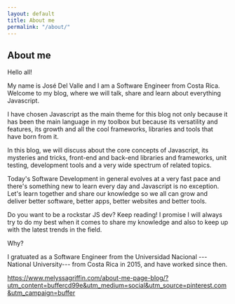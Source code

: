 ```yaml
---
layout: default
title: About me
permalink: "/about/"
---
```


## About me


Hello all!

My name is José Del Valle and I am a Software Engineer from Costa Rica. 
Welcome to my blog, where we will talk, share and learn about everything Javascript.

I have chosen Javascript as the main theme for this blog not only because it has been the main language in my toolbox but because its versatility and features, its growth and all the cool frameworks, libraries and tools that have born from it. 

In this blog, we will discuss about the core concepts of Javascript, its mysteries and tricks, front-end and back-end libraries and frameworks, unit testing, development tools and a very wide spectrum of related topics. 

Today's Software Development in general evolves at a very fast pace and there's something new to learn every day and Javascript is no exception. Let's learn together and share our knowledge so we all can grow and deliver better software, better apps, better websites and better tools. 

Do you want to be a rockstar JS dev? Keep reading! I promise I will always try to do my best when it comes to share my knowledge and also to keep up with the latest trends in the field. 

Why? 

I gratuated as a Software Engineer from the Universidad Nacional ---National University--- from Costa Rica in 2015, and have worked since then.

https://www.melyssagriffin.com/about-me-page-blog/?utm_content=buffercd99e&utm_medium=social&utm_source=pinterest.com&utm_campaign=buffer
